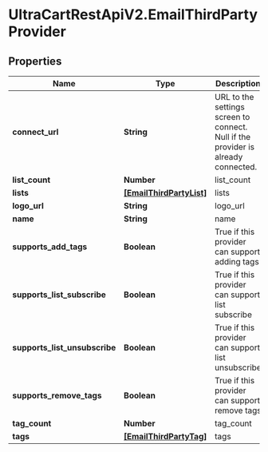 # UltraCartRestApiV2.EmailThirdPartyProvider

## Properties

Name | Type | Description | Notes
------------ | ------------- | ------------- | -------------
**connect_url** | **String** | URL to the settings screen to connect.  Null if the provider is already connected. | [optional] 
**list_count** | **Number** | list_count | [optional] 
**lists** | [**[EmailThirdPartyList]**](EmailThirdPartyList.md) | lists | [optional] 
**logo_url** | **String** | logo_url | [optional] 
**name** | **String** | name | [optional] 
**supports_add_tags** | **Boolean** | True if this provider can support adding tags | [optional] 
**supports_list_subscribe** | **Boolean** | True if this provider can support list subscribe | [optional] 
**supports_list_unsubscribe** | **Boolean** | True if this provider can support list unsubscribe | [optional] 
**supports_remove_tags** | **Boolean** | True if this provider can support remove tags | [optional] 
**tag_count** | **Number** | tag_count | [optional] 
**tags** | [**[EmailThirdPartyTag]**](EmailThirdPartyTag.md) | tags | [optional] 


